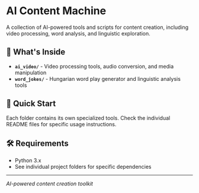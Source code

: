 # AI Content Machine

A collection of AI-powered tools and scripts for content creation, including video processing, word analysis, and linguistic exploration.

## 🎯 What's Inside

- **`ai_video/`** - Video processing tools, audio conversion, and media manipulation
- **`word_jokes/`** - Hungarian word play generator and linguistic analysis tools

## 🚀 Quick Start

Each folder contains its own specialized tools. Check the individual README files for specific usage instructions.

## 🛠️ Requirements

- Python 3.x
- See individual project folders for specific dependencies

---

*AI-powered content creation toolkit*

